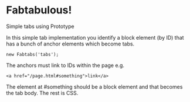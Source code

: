 
# Fabtabulous!

Simple tabs using Prototype

In this simple tab implementation you identify a block element (by ID) that has a bunch of anchor elements which become tabs.

    new Fabtabs('tabs');

The anchors must link to IDs within the page e.g.

    <a href="/page.html#something">link</a>

The element at #something should be a block element and that becomes the tab body. The rest is CSS.
